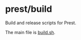 # prest/build

Build and release scripts for Prest.

The main file is [build.sh](https://github.com/ziman/prest-build/blob/master/build.sh).
